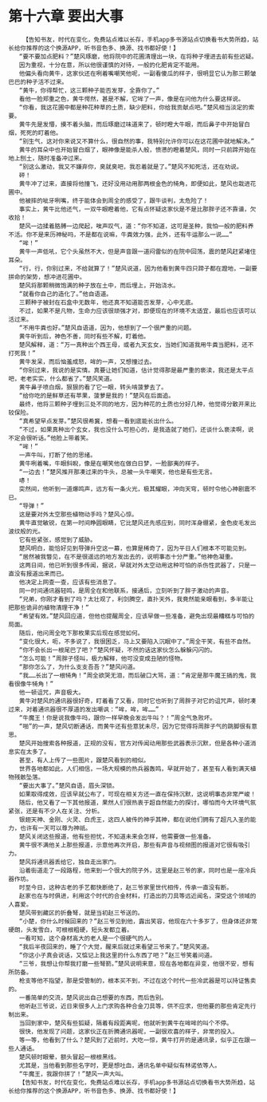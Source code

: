 # 第十六章 要出大事
        【告知书友，时代在变化，免费站点难以长存，手机app多书源站点切换看书大势所趋，站长给你推荐的这个换源APP，听书音色多、换源、找书都好使！】
       “要不要加点肥料？”楚风琢磨，他将院中的花圃清理出一块，在将种子埋进去前有些迟疑。
       因为重视，十分在意，所以他很谨慎的对待，一般的化肥肯定不能用。
       他偏头看向黄牛，这家伙还在咧着嘴嘲笑他呢，一副看傻瓜的样子，很明显它认为那三颗皱巴巴的种子活不过来。
       “黄牛，你得帮忙，这三颗种子能否发芽，全靠你了。”
       看他一脸郑重之色，黄牛愕然，甚是不解，它哞了一声，像是在问他为什么要这样说。
       “你看，我这花圃中都是种花种草的土质，缺少肥料，你给我贡献点吧。”楚风相当淡定的索要。
       黄牛先是发懵，摸不着头脑，而后琢磨过味道来了，顿时瞪大牛眼，而后鼻子中开始冒白烟，死死的盯着他。
       “别生气，这对你来说又不算什么，很自然的事，我特别允许你可以在这花圃中就地解决。”
       黄牛的耳朵中也开始冒白烟了，眼神像是能杀人般，愤懑的瞪着楚风，同时一只前蹄开始在地上刨土，随时准备冲过来。
       “别这么激动，我又不嫌弃你，臭就臭吧，我忍着就是了。”楚风不知死活，还在劝说。
       砰！
       黄牛冲了过来，直接将他撞飞，还好没用动用那两根金色的犄角，即便如此，楚风也栽进花圃中。
       他被摔的呲牙咧嘴，终于能体会到周全的感受了，跟牛谈判，太危险了！
       事实上，黄牛比他还气，一双牛眼瞪着他，它有点怀疑这家伙是不是比那胖子还不靠谱，欠收拾！
       楚风一边揉着胳膊一边爬起，唉声叹气，道：“你不知道，这可是圣种，我怕一般的肥料养不活。你不是来历神秘吗，不是都在说嘛，牛粪效力强，此外，还有牛运那么一说……”
       “哞！”
       黄牛一声低吼，它个头虽然不大，但是声音跟一道闷雷似的在院中回荡，震的楚风赶紧堵住耳朵。
       “行，行，你别过来，不给就算了！”楚风说道，因为他看到黄牛四只蹄子都在蹬地，一副要拼命的架势，想冲进花圃中。
       楚风将那颗稍微饱满的种子放在土中，而后埋上，开始浇水。
       “就看你自己的造化了。”他自语道。
       三颗种子被封在石盒中无数年，他还真不知道能否发芽，心中无底。
       不过，如果不是凡物，生命力应该很顽强才对，即便现在的环境不太适宜，最后也应该可以活过来。
       “不用牛粪也好。”楚风自语道，因为，他想到了一个很严重的问题。
       黄牛听到后，神色不善，同时有些不解，盯着他。
       楚风解释，道：“万一真种出个西王母，或者九天玄女，当她们知道我用牛粪当肥料，还不打死我！”
       黄牛发呆，而后恼羞成怒，哞的一声，又想撞过去。
       “你别过来，我说的是实情。真要让她们知道，估计觉得那是最严重的亵渎，我还是太平点吧，老老实实，什么都省了。”楚风笑道。
       黄牛鼻子喷白烟，狠狠的看了它一眼，转头啃菠萝去了。
       “给你吃的是鲜草还有苹果，菠萝是我的！”楚风在后面追。
       最终，他将三颗种子埋到三处不同的地方，因为种花的土质也分好几种，他觉得分散开来比较保险。
       “真希望早点发芽。”楚风很希冀，想看一看到底能长出什么。
       “不过，如果真种出个玄女，我也没什么可担心的，是我造就了她们，还谈什么亵渎啊，说不定会很听话。”他脸上带着笑。
       “哞！”
       一声牛叫，打断了他的思绪。
       黄牛咧着嘴，牛眼斜睨，像是在嘲笑他在做白日梦，一脸鄙夷的样子。
       “一边去！”楚风推开那凑过来的牛头，总被一头牛嘲笑，他也是有些无言。
       哧！
       突然间，他听到一道爆鸣声，远方有一条火光，极其耀眼，冲向天穹，顿时令他心神剧震不已。
       “导弹！”
       这是要对外太空那些植物动手吗？楚风心惊。
       黄牛直觉敏锐，在第一时间睁圆眼睛，它比楚风还先感应到，同时浑身绷紧，金色皮毛发出波纹般的光。
       它有些紧张，感觉到了威胁。
       楚风明白，能恰好见到导弹升空这一幕，也算是稀奇了，因为平日人们根本不可能见到。
       “居然被我瞥见，在不是很遥远的地方发出去的，说明事态十分严重。”他神色凝重。
       这两日间，他已听到很多传闻，据说，早就对外太空动用这种可怕的杀伤性武器了，只是一直没有报道出来而已。
       他决定上网查一查，应该有些消息了。
       同一时间通讯器轻鸣，是周全在和他联系，接通后，立刻听到了胖子激动的声音。
       “兄弟，你刚才看到了吗？太壮观了，利剑腾空，直扑天外，我竟然能亲眼看到，多半能让把那些诡异的植物清理干净！”
       “希望有效。”楚风回应道，但他也提醒周全，应该早做一些准备，避免出现最糟糕与可怕的局面。
       随后，他问周全吃下那枚果实后现在感觉如何。
       “变化很大，呃，不多说了，我很困乏，马上又要陷入沉眠中了。”周全干笑，有些不自然。
       “你不会长出一根尾巴了吧？”楚风怀疑，不然的话这家伙怎么躲躲闪闪的。
       “怎么可能！”周胖子怪叫，极力解释，他可没变成丑陋的怪物。
       “那你怎么了，为什么支支吾吾？”楚风问道。
       “我……长出了一根犄角！”周全欲哭无泪，而后破口大骂，道：“肯定是那牛魔王搞的鬼，我看很像牛犄角！”
       他一顿诅咒，声音极大。
       黄牛对楚风的通讯器很好奇，盯着看了又看，同时它也听到了周胖子对它的诅咒声，顿时凑过来，对着通讯器很不厚道的发出嘲讽：“哞，哞，哞……”
       “牛魔王！你是说我像牛吗，跟你一样早晚会发出牛叫？！”周全气急败坏。
       “啪”的一声，楚风切断通话，而黄牛还有些意犹未尽，因为它觉得将周胖子气的跳脚很有意思。
       楚风开始搜索各种报道，正规的没有，官方对传闻动用那些武器表示沉默，但是各种小道消息实在太多了。
       甚至，有人上传了一些图片，跟楚风看到的相似。
       世界各地都如此，人们相信，一场大规模的热兵器轰鸣，早就开始了，甚至有人看到满天植物残骸坠落。
       “要出大事了。”楚风自语，眉头深锁。
       如果取得成效，应该早就公布了，可现在相关方还一直在保持沉默，这说明事态非常严峻！
       随后，他又看了一下其他报道，果然人们很热衷于超自然能力的探讨，哪怕而今大环境气氛紧张，还是有不少人在关注、分析。
       银翅天神、金刚、火灵、白虎王，这四人被传的神乎其神，都在说他们拥有了超凡入圣的能力，也许有一天可以尊为神祇。
       楚风关闭这些报道，他有些担忧，不知道未来会怎样，他需要做一些准备。
       黄牛很不满他关上那些报道，示意他再次开启，那些有声音与视频图的报道对它很有吸引力。
       楚风将通讯器丢给它，独自走出家门。
       沿着街道走了一段路程，他来到一个很大的院子外，这里是赵三爷的家，同时也是一座冷兵器作坊。
       时至今日，这种古老的手艺都快断绝了，赵三爷家里世代相传，传承一直没有断。
       赵家也在与时俱进，利用这个时代的合金材料，打造出的刀具等远近闻名，深受这个领域的人喜爱。
       楚风带到藏区的折叠弩，就是当初赵三爷送的。
       “小楚，你什么时候回来的？”赵三爷见到他，露出笑容，他现在六十多岁了，但身体还非常硬朗，头发雪白，可根根粗硬，短头发都立着。
       一看可知，这个身材高大的老人是一个很硬气的人。
       “我后半夜回来的，睡了个大觉，醒来后就过来看望三爷来了。”楚风笑道。
       “你这小子真会说话，又惦记上我这里的什么东西了吧？”赵三爷笑着问道。
       “三爷，我想让你帮我打磨一些弩箭。”楚风说明来意，现在各地都在异变，他很不安，想有所防备。
       枪支等他不指望，那是受管制的，根本买不到，不过在这个时代一些冷武器是可以持证售卖的。
       一番简单的交流，楚风说出自己想要的东西，而后告别。
       他听赵三爷说，近日来很多人上门求购各种合金刀具等，供不应求，但他要的那些肯定先行制出来。
       当回到家中，楚风有些狐疑，隔着有段距离呢，他就听到黄牛在哞哞的叫个不停。
       很快，他发现了问题，这家伙正在折腾通讯器呢，一副很欢喜的样子，非常的投入。
       等一等，他看到了什么？楚风到了近前时，大吃一惊，黄牛打开的是通讯录，似乎正在跟一些人通话。
       楚风顿时眼晕，额头冒起一根根黑线。
       尤其是，当他看到那些名字时，更是想吐血，通讯名单中疑似有林诺依等人。
       “牛魔王，我跟你拼了！”楚风一声大叫。
       【告知书友，时代在变化，免费站点难以长存，手机app多书源站点切换看书大势所趋，站长给你推荐的这个换源APP，听书音色多、换源、找书都好使！】